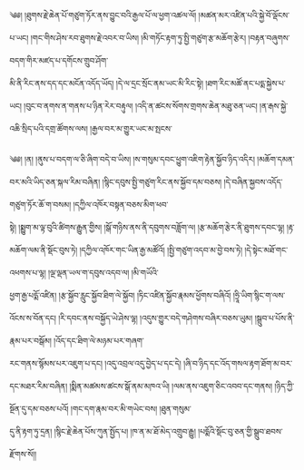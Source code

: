 ﻿  
༄༅། །ཐུགས་རྗེ་ཆེན་པོ་གཙུག་ཏོར་ནས་བྱུང་བའི་རྒྱལ་པོ་ལ་ཕྱག་འཚལ་ལོ། །མཚན་མར་འཛིན་པའི་སྐྱེ་བོ་ལྡོངས་པ་ཡང། །གང་གིས་ཤེས་རབ་ཐུགས་རྗེ་འབར་བ་ཡིས། །མི་གཏོང་རྟག་ཏུ་སྤྱི་གཙུག་རྩ་མཆོག་རྩེར། །བརྟན་བཞུགས་བདག་གིར་མཛད་པ་དགོངས་གྲུབ་ཤོག་  
མི་ནི་རིང་ནས་དད་དང་མངོན་འདོད་ཡོད། །དེ་ལ་དྲང་སྲོང་ནམ་ཡང་མི་རིང་སྟེ། །ཐག་རིང་མཚོ་ནང་པདྨ་སྐྱེས་པ་ཡང། །བུང་བ་ནགས་ན་གནས་པ་ཉིན་རེར་བརྟུལ། །འདི་ན་ཚངས་སོགས་གྲགས་ཆེན་མཐུ་ཅན་ཡང། །ན་རྒས་སྐྱེ་འཆི་སྲིད་པའི་དགྲ་ཚོགས་ལས། །རྒྱལ་བར་མ་གྱུར་ཡང་མ་སྤངས་  
  
༄༅། །ན། །ནུས་པ་བདག་ལ་ཅི་ཞིག་བདེ་བ་ཡིས། །ས་གསུམ་དབང་ཕྱུག་འཇིག་རྟེན་སྐྱོབ་ཉིད་འདིར། །མཆོག་དམན་བར་མའི་ཡིད་ཅན་སྐལ་རིམ་བཞིན། །སྙིང་དབུས་སྤྱི་གཙུག་རིང་ནས་སྐྱོབ་དམ་བཅས། །དེ་བཞིན་སྐྱབས་འདོད་གཙུག་ཏོར་ཆོ་ག་བསམ། །དཀྱིལ་འཁོར་བསྟན་བཅས་མིག་ཕབ་  
སྟེ། །སྨྱུག་མ་ལྟ་བུའི་ཚིགས་རྒྱུན་གྱིས། །སྒོ་གཉིས་ནས་ནི་དབུགས་བཟློག་ལ། །རྩ་མཆོག་རྩེར་ནི་ཐུགས་དབང་ལྷ། །རྟ་མཆོག་ལམ་ནི་སྡོང་བུས་ཏེ། །དཀྱིལ་འཁོར་གང་ཡིན་རྒྱ་མཚོའོ། །སྤྱི་གཙུག་འདབ་མ་བྱེ་བས་ཏེ། །དེ་སྟེང་མཐོ་གང་འཕགས་པ་ལྷ། །ལྔ་ལྡན་ཡལ་ག་དབུས་འདབ་ལ། །མི་གཡོའི་  
ཕྱག་རྒྱ་པདྨོ་འཛིན། །རྩ་སྐྱོབ་རླུང་སྐྱོབ་ཐིག་ལེ་སྐྱོབ། །ཏིང་འཛིན་སྐྱོབ་རྣམས་ཕྱོགས་བཞིའོ། །ཧྲཱི་ཡིག་སྙིང་ག་ལས་འོངས་ས་བོན་དང། །རི་དབང་ནས་བསྐྱོད་ཡེ་ཤེས་ལྷ། །འདུས་གྱུར་བདེ་གཤེགས་བཞིར་བཅས་ཡུམ། །སྒྲུབ་པ་པོས་ནི་རྣམ་པར་བསྒོམ། །འོད་དང་ཐིག་ལེ་མཉམ་པར་གཞག་  
རང་གནས་སྙོམས་པར་འཇུག་པ་དང། །འདུ་འབྲལ་འདུ་བྱེད་པ་དང་དེ། །ཞི་བ་ཉིད་དང་འོད་གསལ་རྟག་ཐོག་མ་བར་དང་མཐར་རིམ་བཞིན། །སྨིན་མཚམས་ཚངས་སྒོ་ནམ་མཁའ་ཡི། །ལམ་ནས་འཇུག་ཅིང་འབབ་དང་གནས། །ཉིད་ཀྱི་སྔོན་དུ་དམ་བཅས་པའོ། །གང་དག་རྣམ་བར་མི་གཡེང་བས། །ཐུན་གསུམ་  
དུ་ནི་རྟག་ཏུ་དྲན། །སྙིང་རྗེ་ཆེན་པོས་ཀུན་སྤྱོད་པ། །ཁ་ན་མ་ཐོ་མེད་འགྲུབ་རྒྱུ། །པདྨོའི་སྡོང་བུ་ཅན་གྱི་སྒྲུབ་ཐབས་རྫོགས་སོ།།  
  
  
